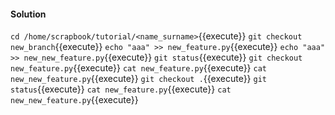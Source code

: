 #### Solution

`cd /home/scrapbook/tutorial/<name_surname>`{{execute}}
`git checkout new_branch`{{execute}}
`echo "aaa" >> new_feature.py`{{execute}}
`echo "aaa" >> new_new_feature.py`{{execute}}
`git status`{{execute}}
`git checkout new_feature.py`{{execute}}
`cat new_feature.py`{{execute}}
`cat new_new_feature.py`{{execute}}
`git checkout .`{{execute}}
`git status`{{execute}}
`cat new_feature.py`{{execute}}
`cat new_new_feature.py`{{execute}}